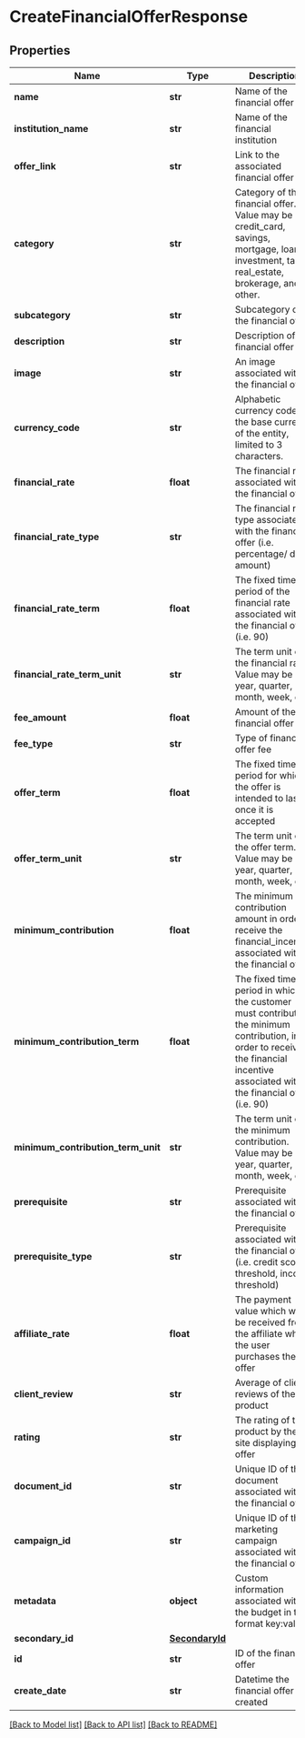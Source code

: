 # CreateFinancialOfferResponse

## Properties
Name | Type | Description | Notes
------------ | ------------- | ------------- | -------------
**name** | **str** | Name of the financial offer | 
**institution_name** | **str** | Name of the financial institution | 
**offer_link** | **str** | Link to the associated financial offer | 
**category** | **str** | Category of the financial offer. Value may be credit_card, savings, mortgage, loan, investment, tax, real_estate, brokerage, and other. | [optional] 
**subcategory** | **str** | Subcategory of the financial offer | [optional] 
**description** | **str** | Description of the financial offer | [optional] 
**image** | **str** | An image associated with the financial offer | [optional] 
**currency_code** | **str** | Alphabetic currency code for the base currency of the entity, limited to 3 characters. | [optional] 
**financial_rate** | **float** | The financial rate associated with the financial offer | [optional] 
**financial_rate_type** | **str** | The financial rate type associated with the financial offer (i.e. percentage/ dollar amount) | [optional] 
**financial_rate_term** | **float** | The fixed time period of the financial rate associated with the financial offer (i.e. 90) | [optional] 
**financial_rate_term_unit** | **str** | The term unit of the financial rate. Value may be year, quarter, month, week, day | [optional] 
**fee_amount** | **float** | Amount of the financial offer fee | [optional] 
**fee_type** | **str** | Type of financial offer fee | [optional] 
**offer_term** | **float** | The fixed time period for which the offer is intended to last, once it is accepted | [optional] 
**offer_term_unit** | **str** | The term unit of the offer term. Value may be year, quarter, month, week, day | [optional] 
**minimum_contribution** | **float** | The minimum contribution amount in order to receive the financial_incentive associated with the financial offer | [optional] 
**minimum_contribution_term** | **float** | The fixed time period in which the customer must contribute the minimum contribution, in order to receive the financial incentive associated with the financial offer (i.e. 90) | [optional] 
**minimum_contribution_term_unit** | **str** | The term unit of the minimum contribution. Value may be year, quarter, month, week, day | [optional] 
**prerequisite** | **str** | Prerequisite associated with the financial offer | [optional] 
**prerequisite_type** | **str** | Prerequisite associated with the financial offer (i.e. credit score threshold, income threshold) | [optional] 
**affiliate_rate** | **float** | The payment value which will be received from the affiliate when the user purchases the offer | [optional] 
**client_review** | **str** | Average of client reviews of the product | [optional] 
**rating** | **str** | The rating of the product by the site displaying the offer | [optional] 
**document_id** | **str** | Unique ID of the document associated with the financial offer | [optional] 
**campaign_id** | **str** | Unique ID of the marketing campaign associated with the financial offer | [optional] 
**metadata** | **object** | Custom information associated with the budget in the format key:value | [optional] 
**secondary_id** | [**SecondaryId**](SecondaryId.md) |  | [optional] 
**id** | **str** | ID of the financial offer | [optional] 
**create_date** | **str** | Datetime the financial offer was created | [optional] 

[[Back to Model list]](../README.md#documentation-for-models) [[Back to API list]](../README.md#documentation-for-api-endpoints) [[Back to README]](../README.md)


